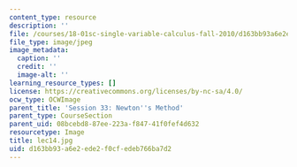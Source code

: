 ```yaml
---
content_type: resource
description: ''
file: /courses/18-01sc-single-variable-calculus-fall-2010/d163bb93a6e2ede2f0cfedeb766ba7d2_lec14.jpg
file_type: image/jpeg
image_metadata:
  caption: ''
  credit: ''
  image-alt: ''
learning_resource_types: []
license: https://creativecommons.org/licenses/by-nc-sa/4.0/
ocw_type: OCWImage
parent_title: 'Session 33: Newton''s Method'
parent_type: CourseSection
parent_uid: 08bcebd8-87ee-223a-f847-41f0fef4d632
resourcetype: Image
title: lec14.jpg
uid: d163bb93-a6e2-ede2-f0cf-edeb766ba7d2
---
```

